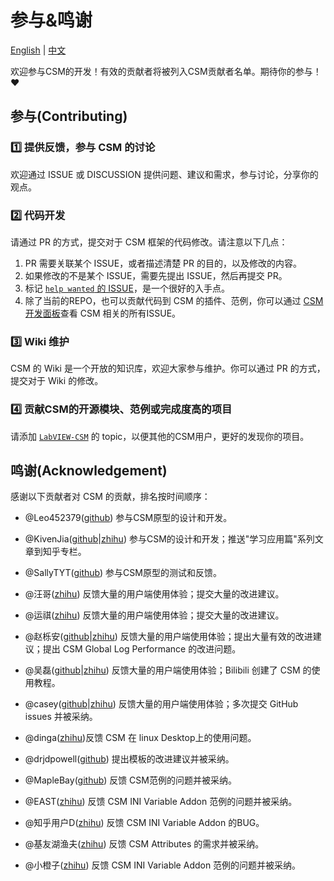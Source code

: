 # 参与&鸣谢

[English](./CONTRIBUTING.md) | [中文](./CONTRIBUTING(zh-cn).md)

欢迎参与CSM的开发！有效的贡献者将被列入CSM贡献者名单。期待你的参与！:heart:

## 参与(Contributing)

### :one: 提供反馈，参与 CSM 的讨论

欢迎通过 ISSUE 或 DISCUSSION 提供问题、建议和需求，参与讨论，分享你的观点。

### :two: 代码开发

请通过 PR 的方式，提交对于 CSM 框架的代码修改。请注意以下几点：

1. PR 需要关联某个 ISSUE，或者描述清楚 PR 的目的，以及修改的内容。
2. 如果修改的不是某个 ISSUE，需要先提出 ISSUE，然后再提交 PR。
3. 标记 [`help wanted` 的 ISSUE](https://github.com/NEVSTOP-LAB/Communicable-State-Machine/issues?q=is%3Aissue+is%3Aopen+label%3A%22help+wanted%22)，是一个很好的入手点。
4. 除了当前的REPO，也可以贡献代码到 CSM 的插件、范例，你可以通过 [CSM 开发面板](https://github.com/orgs/NEVSTOP-LAB/projects/8)查看 CSM 相关的所有ISSUE。

### :three: Wiki 维护

CSM 的 Wiki 是一个开放的知识库，欢迎大家参与维护。你可以通过 PR 的方式，提交对于 Wiki 的修改。

### :four: 贡献CSM的开源模块、范例或完成度高的项目

请添加 [`LabVIEW-CSM`](https://github.com/topics/labview-csm) 的 topic，以便其他的CSM用户，更好的发现你的项目。

## 鸣谢(Acknowledgement)

感谢以下贡献者对 CSM 的贡献，排名按时间顺序：

- @Leo452379([github](https://github.com/Leo452379)) 参与CSM原型的设计和开发。

- @KivenJia([github](https://github.com/KivenJia)|[zhihu](https://www.zhihu.com/people/peng-jia-61-98)) 参与CSM的设计和开发；推送"学习应用篇"系列文章到知乎专栏。

- @SallyTYT([github](https://github.com/SallyTYT)) 参与CSM原型的测试和反馈。

- @汪哥([zhihu](https://www.zhihu.com/people/wang-ge-49-10)) 反馈大量的用户端使用体验；提交大量的改进建议。

- @运祺([zhihu](https://www.zhihu.com/people/guo-yun-qi-70)) 反馈大量的用户端使用体验；提交大量的改进建议。

- @赵栎安([github](https://github.com/ZhaoLi-an)|[zhihu](https://www.zhihu.com/people/shui-zhong-yu-95-38)) 反馈大量的用户端使用体验；提出大量有效的改进建议；提出 CSM Global Log Performance 的改进问题。

- @吴磊([github](https://github.com/wulei2LabVIEW)|[zhihu](https://www.zhihu.com/people/93-92-85-97)) 反馈大量的用户端使用体验；Bilibili 创建了 CSM 的使用教程。

- @casey([github](https://github.com/casey502)|[zhihu](https://www.zhihu.com/people/casey-21-48)) 反馈大量的用户端使用体验；多次提交 GitHub issues 并被采纳。

- @dinga([zhihu](https://www.zhihu.com/people/5771113))反馈 CSM 在 linux Desktop上的使用问题。

- @drjdpowell([github](https://github.com/drjdpowell)) 提出模板的改进建议并被采纳。

- @MapleBay([github](https://github.com/MapleBay)) 反馈 CSM范例的问题并被采纳。

- @EAST([zhihu](https://www.zhihu.com/people/cheng-dong-fang-15)) 反馈 CSM INI Variable Addon 范例的问题并被采纳。

- @知乎用户D([zhihu](https://www.zhihu.com/people/heng-yi-56-31)) 反馈 CSM INI Variable Addon 的BUG。

- @基友湖渔夫([zhihu](https://www.zhihu.com/people/heng-yi-56-31)) 反馈 CSM Attributes 的需求并被采纳。

- @小橙子([zhihu](https://www.zhihu.com/people/45-59-95-79)) 反馈 CSM INI Variable Addon 范例的问题并被采纳。

